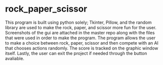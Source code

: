 # rock_paper_scissor

This program is built using python solely; Tkinter, Pillow, and the random library are used to make the rock, paper, and scissor more fun for the user. 
Screenshots of the gui are attached in the master repo along with the files that were used in order to make the program. 
The program allows the user to make a choice between rock, paper, scissor and then compete with an AI that chooses actions randomly. The score is tracked on the 
graphic window itself. Lastly, the user can exit the project if needed through the button avaliable. 
